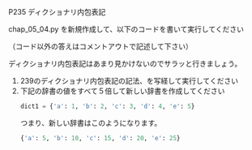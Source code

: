 P235 ディクショナリ内包表記

chap_05_04.py を新規作成して、以下のコードを書いて実行してください

（コード以外の答えはコメントアウトで記述して下さい）

ディクショナリ内包表記はあまり見かけないのでサラッと行きましょう。

1. 239のディクショナリ内包表記の記法、を写経して実行してください
1. 下記の辞書の値をすべて５倍して新しい辞書を作成してください
    ```python
    dict1 = {'a': 1, 'b': 2, 'c': 3, 'd': 4, 'e': 5}
    ```
    つまり、新しい辞書はこのようになります。
    ```python
    {'a': 5, 'b': 10, 'c': 15, 'd': 20, 'e': 25}
    ```
    